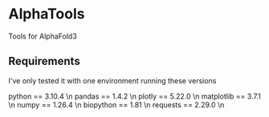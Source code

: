 # AlphaTools
Tools for AlphaFold3

## Requirements

I've only tested it with one environment running these versions

python == 3.10.4 \n
pandas == 1.4.2 \n
plotly == 5.22.0 \n
matplotlib == 3.7.1 \n
numpy == 1.26.4 \n
biopython == 1.81 \n 
requests == 2.29.0 \n

